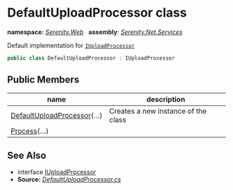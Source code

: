 # DefaultUploadProcessor class
**namespace:** *[Serenity.Web](../README.md#serenity.web-namespace)*   **assembly**: *[Serenity.Net.Services](../README.md)*

Default implementation for [`IUploadProcessor`](IUploadProcessor.md)

```csharp
public class DefaultUploadProcessor : IUploadProcessor
```

## Public Members

| name | description |
| --- | --- |
| [DefaultUploadProcessor](DefaultUploadProcessor/DefaultUploadProcessor.md)(…) | Creates a new instance of the class |
| [Process](DefaultUploadProcessor/Process.md)(…) |  |

## See Also

* interface [IUploadProcessor](IUploadProcessor.md)
* **Source:** *[DefaultUploadProcessor.cs](https://github.com/serenity-is/Serenity/blob/master/src/Serenity.Net.Services/Upload/DefaultUploadProcessor.cs)*